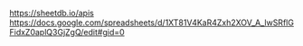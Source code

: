 https://sheetdb.io/apis
https://docs.google.com/spreadsheets/d/1XT81V4KaR4Zxh2XOV_A_lwSRflGFidxZ0aplQ3GjZgQ/edit#gid=0